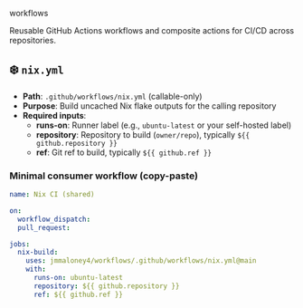 workflows

Reusable GitHub Actions workflows and composite actions for CI/CD across repositories.

## ❄️ `nix.yml`

- **Path**: `.github/workflows/nix.yml` (callable-only)
- **Purpose**: Build uncached Nix flake outputs for the calling repository
- **Required inputs**:
  - **runs-on**: Runner label (e.g., `ubuntu-latest` or your self-hosted label)
  - **repository**: Repository to build (`owner/repo`), typically `${{ github.repository }}`
  - **ref**: Git ref to build, typically `${{ github.ref }}`

### Minimal consumer workflow (copy-paste)

```yaml
name: Nix CI (shared)

on:
  workflow_dispatch:
  pull_request:

jobs:
  nix-build:
    uses: jmmaloney4/workflows/.github/workflows/nix.yml@main
    with:
      runs-on: ubuntu-latest
      repository: ${{ github.repository }}
      ref: ${{ github.ref }}
```


